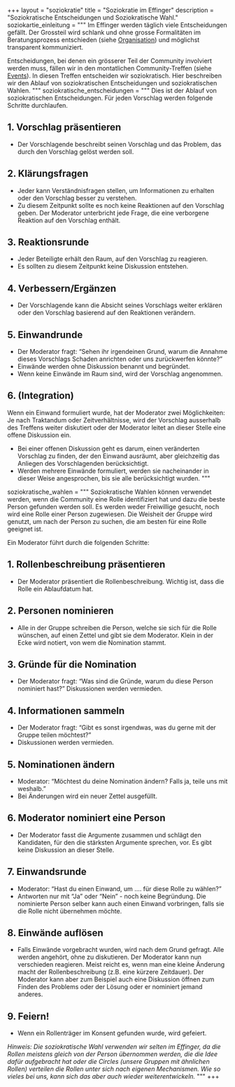 +++
layout = "soziokratie"
title = "Soziokratie im Effinger"
description = "Soziokratische Entscheidungen und Soziokratische Wahl."
soziokartie_einleitung = """
Im Effinger werden täglich viele Entscheidungen gefällt. Der Grossteil wird schlank und ohne grosse Formalitäten im Beratungsprozess entschieden (siehe [Organisation](/organisation/#beratungsprozess)) und möglichst transparent kommuniziert.

Entscheidungen, bei denen ein grösserer Teil der Community involviert werden muss, fällen wir in den montatlichen Community-Treffen (siehe [Events](/events/)). In diesen Treffen entscheiden wir soziokratisch. Hier beschreiben wir den Ablauf von soziokratischen Entscheidungen und soziokratischen Wahlen.
"""
soziokratische_entscheidungen = """
Dies ist der Ablauf von soziokratischen Entscheidungen. Für jeden Vorschlag werden folgende Schritte durchlaufen.


## 1. Vorschlag präsentieren

* Der Vorschlagende beschreibt seinen Vorschlag und das Problem, das durch den Vorschlag gelöst werden soll.


## 2. Klärungsfragen

* Jeder kann Verständnisfragen stellen, um Informationen zu erhalten oder den Vorschlag besser zu verstehen.
* Zu diesem Zeitpunkt sollte es noch keine Reaktionen auf den Vorschlag geben. Der Moderator unterbricht jede Frage, die eine verborgene Reaktion auf den Vorschlag enthält.


## 3. Reaktionsrunde

* Jeder Beteiligte erhält den Raum, auf den Vorschlag zu reagieren.
* Es sollten zu diesem Zeitpunkt keine Diskussion entstehen.


## 4. Verbessern/Ergänzen

* Der Vorschlagende kann die Absicht seines Vorschlags weiter erklären oder den Vorschlag basierend auf den Reaktionen verändern.


## 5. Einwandrunde

* Der Moderator fragt: “Sehen ihr irgendeinen Grund, warum die Annahme dieses Vorschlags Schaden anrichten oder uns zurückwerfen könnte?”
* Einwände werden ohne Diskussion benannt und begründet.
* Wenn keine Einwände im Raum sind, wird der Vorschlag angenommen.


## 6. (Integration)

Wenn ein Einwand formuliert wurde, hat der Moderator zwei Möglichkeiten: Je nach Traktandum oder Zeitverhältnisse, wird der Vorschlag ausserhalb des Treffens weiter diskutiert oder der Moderator leitet an dieser Stelle eine offene Diskussion ein.

* Bei einer offenen Diskussion geht es darum, einen veränderten Vorschlag zu finden, der den Einwand ausräumt, aber gleichzeitig das Anliegen des Vorschlagenden berücksichtigt.
* Werden mehrere Einwände formuliert, werden sie nacheinander in dieser Weise angesprochen, bis sie alle berücksichtigt wurden.
"""

soziokratische_wahlen = """
Soziokratische Wahlen können verwendet werden, wenn die Community eine Rolle identifiziert hat und dazu die beste Person gefunden werden soll. Es werden weder Freiwillige gesucht, noch wird eine Rolle einer Person zugewiesen. Die Weisheit der Gruppe wird genutzt, um nach der Person zu suchen, die am besten für eine
Rolle geeignet ist.


Ein Moderator führt durch die folgenden Schritte:

## 1. Rollenbeschreibung präsentieren

* Der Moderator präsentiert die Rollenbeschreibung. Wichtig ist, dass die Rolle ein Ablaufdatum hat.


## 2. Personen nominieren

* Alle in der Gruppe schreiben die Person, welche sie sich für die Rolle wünschen, auf einen Zettel und gibt sie dem Moderator. Klein in der Ecke wird notiert, von wem die Nomination stammt.


## 3. Gründe für die Nomination

* Der Moderator fragt: “Was sind die Gründe, warum du diese Person nominiert hast?” Diskussionen werden vermieden.


## 4. Informationen sammeln

* Der Moderator fragt: “Gibt es sonst irgendwas, was du gerne mit der Gruppe teilen möchtest?”
* Diskussionen werden vermieden.


## 5. Nominationen ändern

* Moderator: “Möchtest du deine Nomination ändern? Falls ja, teile uns mit weshalb.”
* Bei Änderungen wird ein neuer Zettel ausgefüllt.


## 6. Moderator nominiert eine Person

* Der Moderator fasst die Argumente zusammen und schlägt den Kandidaten, für den die stärksten Argumente sprechen, vor. Es gibt keine Diskussion an dieser Stelle.


## 7. Einwandsrunde

* Moderator: “Hast du einen Einwand, um …. für diese Rolle zu wählen?”
* Antworten nur mit “Ja” oder “Nein” - noch keine Begründung. Die nominierte Person selber kann auch einen Einwand vorbringen, falls sie die Rolle nicht übernehmen möchte.


## 8. Einwände auflösen
* Falls Einwände vorgebracht wurden, wird nach dem Grund gefragt. Alle werden angehört, ohne zu diskutieren. Der Moderator kann nun verschieden reagieren. Meist reicht es, wenn man eine kleine Änderung macht der Rollenbeschreibung (z.B. eine kürzere Zeitdauer). Der Moderator kann aber zum Beispiel auch eine Diskussion
öffnen zum Finden des Problems oder der Lösung oder er nominiert jemand anderes.


## 9. Feiern!
* Wenn ein Rollenträger im Konsent gefunden wurde, wird gefeiert.


*Hinweis: Die soziokratische Wahl verwenden wir selten im Effinger, da die Rollen meistens gleich von der Person übernommen werden, die die Idee dafür aufgebracht hat oder die Circles (unsere Gruppen mit ähnlichen Rollen) verteilen die Rollen unter sich nach eigenen Mechanismen. Wie so vieles bei uns, kann sich das aber auch wieder weiterentwickeln.* 
"""
+++
